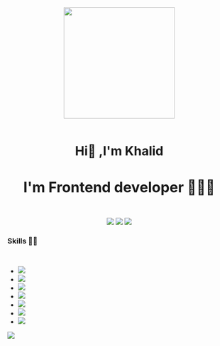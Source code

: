 <div align="center">
   <img width="250" height="250" src="https://ouch-cdn2.icons8.com/NjO2EaVFBX-VZ-1rhL0pU3UilbdEGS-tiD1k_Yy2Kw4/rs:fit:256:292/czM6Ly9pY29uczgu/b3VjaC1wcm9kLmFz/c2V0cy9zdmcvNDk4/L2E2ZmNiYjAzLWE5/ZmQtNGRiYS04ZmEz/LTkzMjg2ZTVjYjA0/Zi5zdmc.png" />
</div>
<br>

<h1 align="center">Hi👋 ,I'm Khalid </h1> 
<h3 align="center" style="font-size: 32px"> I'm Frontend developer 👨🏽‍💻</h3>
<br>

<div align="center">
   <a herf="https://khalidsalah.netlify.app/">
     <img src="https://img.shields.io/badge/website-000000?style=for-the-badge&logo=About.me&logoColor=white"/>
   </a>
   <a herf="https://twitter.com/khalidsalah1522">
    <img src="https://img.shields.io/badge/Twitter-1DA1F2?style=for-the-badge&logo=twitter&logoColor=white"/>
   </a>
   <a herf="https://www.linkedin.com/in/khalidsalah/">
    <img src="https://img.shields.io/badge/LinkedIn-0077B5?style=for-the-badge&logo=linkedin&logoColor=white"/>
   </a>
</div>

<div display="flex">
   <h3>Skills 🐱‍👤</h3>
   <br>
   <span>
      <ul align="left">
         <li><img src="https://img.shields.io/badge/HTML5-E34F26?style=for-the-badge&logo=html5&logoColor=white"/></li>
         <li><img src="https://img.shields.io/badge/CSS3-1572B6?style=for-the-badge&logo=css3&logoColor=white"/></li>
          <li><img src="https://img.shields.io/badge/Sass-CC6699?style=for-the-badge&logo=sass&logoColor=white"/></li>
         <li><img src="https://img.shields.io/badge/JavaScript-323330?style=for-the-badge&logo=javascript&logoColor=F7DF1E"/></li>
         <li><img src="https://img.shields.io/badge/json-5E5C5C?style=for-the-badge&logo=json&logoColor=white"/></li>
         <li><img src="https://img.shields.io/badge/React-20232A?style=for-the-badge&logo=react&logoColor=61DAFB"/></li>
         <li><img src="https://img.shields.io/badge/React_Router-CA4245?style=for-the-badge&logo=react-router&logoColor=white"/></li>
      </ul>
   </span>
   <span align="right">
      <img src="https://ouch-cdn2.icons8.com/st9642Ya4-XF8EBTFxzFHFfiBNtE2T96YY47KGty1X0/rs:fit:256:632/czM6Ly9pY29uczgu/b3VjaC1wcm9kLmFz/c2V0cy9wbmcvNzI3/LzU1MzNjMDBlLTJm/MTEtNGViMS1iNjMy/LTAzMjJmMWI2MTcy/Ny5wbmc.png"/></span>
</div>
